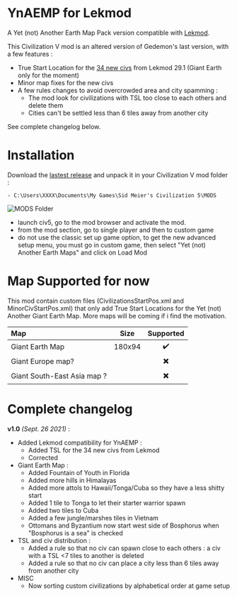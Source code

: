 # YnAEMP for Lekmod

A Yet (not) Another Earth Map Pack version compatible with [Lekmod](https://docs.google.com/document/d/18tsjg2C1wKA7I41GktDRr6R83eUrhn4FHi9EUEtpKvI/edit).

This Civilization V mod is an altered version of Gedemon's last version, with a few features :
- True Start Location for the [34 new civs](https://docs.google.com/document/d/1Yy9z-pe9D4S_poTCRzLxmWCalY3QAo2MhGbuV17HmYM/edit) from Lekmod 29.1 (Giant Earth only for the moment)
- Minor map fixes for the new civs
- A few rules changes to avoid overcrowded area and city spamming :
	- The mod look for civilizations with TSL too close to each others and delete them
	- Cities can't be settled less than 6 tiles away from another city


See complete changelog below.  



# Installation

Download the [lastest release](https://github.com/sh4rkman/Civ5-YnAEMP_for_Lekmod/releases) and unpack it in your Civilization V mod folder :  

	- C:\Users\XXXX\Documents\My Games\Sid Meier's Civilization 5\MODS

![MODS Folder](https://i.imgur.com/OtEsU3M.png)

- launch civ5, go to the mod browser and activate the mod.
- from the mod section, go to single player and then to custom game
- do not use the classic set up game option, to get the new advanced setup menu, you must go in custom game, then select "Yet (not) Another Earth Maps" and click on Load Mod


# Map Supported for now

This mod contain custom files (CivilizationsStartPos.xml and MinorCivStartPos.xml) that only add True Start Locations for the Yet (not) Another Giant Earth Map. More maps will be coming if i find the motivation.

| Map | Size | Supported |
| :- | :-: | :-: |
| Giant Earth Map | 180x94 | :heavy_check_mark: |
| Giant Europe map? |  | :heavy_multiplication_x: |
| Giant South-East Asia map ? |  | :heavy_multiplication_x: |



# Complete changelog

**v1.0** _(Sept. 26 2021)_ :
- Added Lekmod compatibility for YnAEMP :
	- Added TSL for the 34 new civs from Lekmod
	- Corrected
- Giant Earth Map : 
	- Added Fountain of Youth in Florida 
	- Added more hills in Himalayas
	- Added more attols to Hawaii/Tonga/Cuba so they have a less shitty start
	- Added 1 tile to Tonga to let their starter warrior spawn
	- Added two tiles to Cuba
	- Added a few jungle/marshes tiles in Vietnam
	- Ottomans and Byzantium now start west side of Bosphorus when "Bosphorus is a sea" is checked
- TSL and civ distribution :
	- Added a rule so that no civ can spawn close to each others : a civ with a TSL <7 tiles to another is deleted
	- Added a rule so that no civ can place a city less than 6 tiles away from another city
- MISC 
    - Now sorting custom civilizations by alphabetical order at game setup


